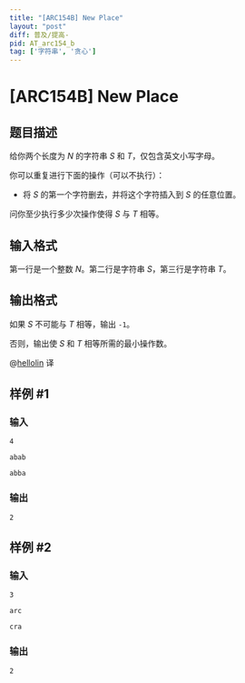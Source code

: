 ```yaml
---
title: "[ARC154B] New Place"
layout: "post"
diff: 普及/提高-
pid: AT_arc154_b
tag: ['字符串', '贪心']
---
```


# [ARC154B] New Place

## 题目描述

给你两个长度为 $N$ 的字符串 $S$ 和 $T$，仅包含英文小写字母。

你可以重复进行下面的操作（可以不执行）：

- 将 $S$ 的第一个字符删去，并将这个字符插入到 $S$ 的任意位置。

问你至少执行多少次操作使得 $S$ 与 $T$ 相等。

## 输入格式

第一行是一个整数 $N$。第二行是字符串 $S$，第三行是字符串 $T$。

## 输出格式

如果 $S$ 不可能与 $T$ 相等，输出 `-1`。

否则，输出使 $S$ 和 $T$ 相等所需的最小操作数。

@[hellolin](/user/751017) 译

## 样例 #1

### 输入

```
4
abab
abba
```

### 输出

```
2
```

## 样例 #2

### 输入

```
3
arc
cra
```

### 输出

```
2
```

